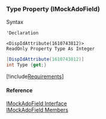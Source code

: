 ﻿### Type Property (IMockAdoField)

Syntax

```vbnet
'Declaration

<DispIdAttribute(1610743812)>
ReadOnly Property Type As Integer
```

```csharp
[DispIdAttribute(1610743812)]
int Type {get;}
```

[!include[Requirements](../partials/requirements.md)]

#### Reference

[IMockAdoField Interface](FChoice.Foundation.Clarify.Compatibility~FChoice.Foundation.Clarify.Compatibility.IMockAdoField.md)  
[IMockAdoField Members](FChoice.Foundation.Clarify.Compatibility~FChoice.Foundation.Clarify.Compatibility.IMockAdoField_members.md)